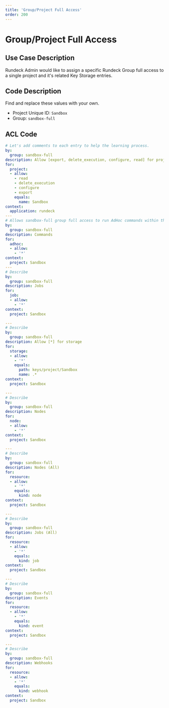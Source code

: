 ```yaml
---
title: 'Group/Project Full Access'
order: 200
---
```


# Group/Project Full Access

## Use Case Description

Rundeck Admin would like to assign a specific Rundeck Group full access to a single project and it's related Key Storage entries.

## Code Description
Find and replace these values with your own.
- Project Unique ID: `Sandbox`
- Group: `sandbox-full`


## ACL Code
``` yaml
# Let's add comments to each entry to help the learning process.
by:
  group: sandbox-full
description: Allow [export, delete_execution, configure, read] for project
for:
  project:
  - allow:
    - read
    - delete_execution
    - configure
    - export
    equals:
      name: Sandbox
context:
  application: rundeck
---
# Allows sandbox-full group full access to run AdHoc commands within the Sandbox project.
by:
  group: sandbox-full
description: Commands
for:
  adhoc:
  - allow:
    - '*'
context:
  project: Sandbox
---
# Describe
by:
  group: sandbox-full
description: Jobs
for:
  job:
  - allow:
    - '*'
context:
  project: Sandbox

---
# Describe
by:
  group: sandbox-full
description: Allow [*] for storage
for:
  storage:
  - allow:
    - '*'
    equals:
      path: keys/project/Sandbox
      name: .*
context:
  project: Sandbox

---
# Describe
by:
  group: sandbox-full
description: Nodes
for:
  node:
  - allow:
    - '*'
context:
  project: Sandbox

---
# Describe
by:
  group: sandbox-full
description: Nodes (All)
for:
  resource:
  - allow:
    - '*'
    equals:
      kind: node
context:
  project: Sandbox

---
# Describe
by:
  group: sandbox-full
description: Jobs (All)
for:
  resource:
  - allow:
    - '*'
    equals:
      kind: job
context:
  project: Sandbox

---
# Describe
by:
  group: sandbox-full
description: Events
for:
  resource:
  - allow:
    - '*'
    equals:
      kind: event
context:
  project: Sandbox

---
# Describe
by:
  group: sandbox-full
description: Webhooks
for:
  resource:
  - allow:
    - '*'
    equals:
      kind: webhook
context:
  project: Sandbox

```